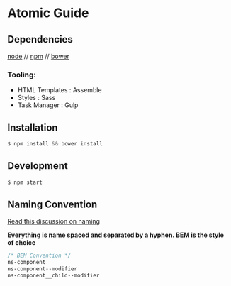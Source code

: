 # Atomic Guide

## Dependencies

[node](http://nodejs.org) // [npm](https://www.npmjs.com) // [bower](http://bower.io)

### Tooling:

 - HTML Templates : Assemble
 - Styles : Sass
 - Task Manager : Gulp

## Installation

```javascript
$ npm install && bower install
```

## Development

```javascript
$ npm start
```

## Naming Convention
[Read this discussion on naming](http://www.codeshare.io/XM00X)

**Everything is name spaced and separated by a hyphen. BEM is the style of choice**

```css
/* BEM Convention */
ns-component
ns-component--modifier
ns-component__child--modifier
```